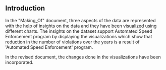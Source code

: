 
## Introduction

In the "Making_Of" document, three aspects of the data are represented with the help of insights on the data and they have been visualized using different charts. The insights on the dataset support Automated Speed Enforcement program by displaying the visualizations which show that reduction in the number of violations over the years is a result of 'Automated Speed Enforcement' program.

In the revised document, the changes done in the visualizations have been incorporated.
